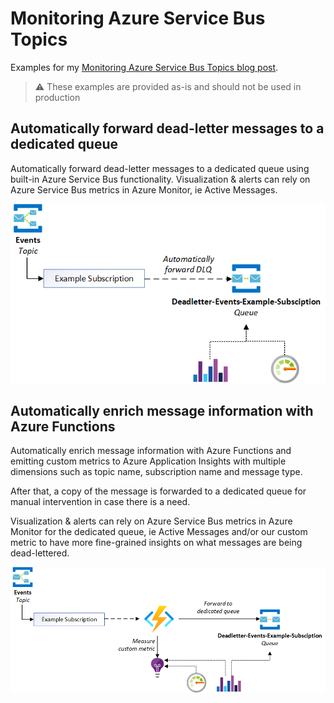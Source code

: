 # Monitoring Azure Service Bus Topics

Examples for my [Monitoring Azure Service Bus Topics blog post](https://blog.tomkerkhove.be/2020/12/11/monitoring-azure-service-bus-topic-subscriptions/).

> ⚠ These examples are provided as-is and should not be used in production

## Automatically forward dead-letter messages to a dedicated queue

Automatically forward dead-letter messages to a dedicated queue using built-in Azure Service Bus functionality. Visualization & alerts can rely on Azure Service Bus metrics in Azure Monitor, ie Active Messages.

![Automatically forward dead-letter messages to a dedicated queue](./media/automatically-forward-to-queue.png)

## Automatically enrich message information with Azure Functions

Automatically enrich message information with Azure Functions and emitting custom metrics to Azure Application Insights with multiple dimensions such as topic name, subscription name and message type.

After that, a copy of the message is forwarded to a dedicated queue for manual intervention in case there is a need.

Visualization & alerts can rely on Azure Service Bus metrics in Azure Monitor for the dedicated queue, ie Active Messages and/or our custom metric to have more fine-grained insights on what messages are being dead-lettered.

![Automatically enrich message information with Azure Functions](./media/custom-metric.png)
